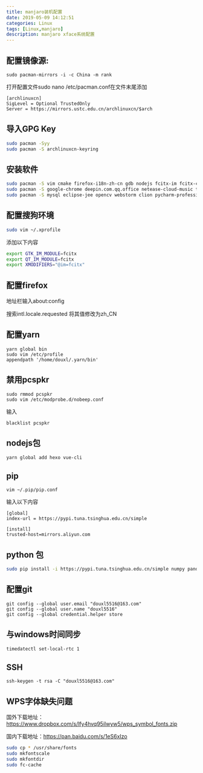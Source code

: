 ```yaml
---
title: manjaro装机配置
date: 2019-05-09 14:12:51
categories: Linux
tags: [Linux,manjaro]
description: manjaro xface系统配置
---
```


## 配置镜像源:

```
sudo pacman-mirrors -i -c China -m rank
```

打开配置文件sudo nano /etc/pacman.conf在文件末尾添加
```
[archlinuxcn]
SigLevel = Optional TrustedOnly
Server = https://mirrors.ustc.edu.cn/archlinuxcn/$arch
```

## 导入GPG Key

```bash
sudo pacman -Syy
sudo pacman -S archlinuxcn-keyring
```

## 安装软件

```bash
sudo pacman -S vim cmake firefox-i18n-zh-cn gdb nodejs fcitx-im fcitx-configtool fcitx-sogoupinyin yarn visual-studio-code-bin texmaker 
sudo pacman -S google-chrome deepin.com.qq.office netease-cloud-music typora vlc wewechat wps-office ttf-wps-fonts
sudo pacman -S mysql eclipse-jee opencv webstorm clion pycharm-professional intellij-idea-ultimate-edition qtcreator qt4 maven android-studio nginx 
```

## 配置搜狗环境

```bash
sudo vim ~/.xprofile
```

添加以下内容

```bash
export GTK_IM_MODULE=fcitx
export QT_IM_MODULE=fcitx
export XMODIFIERS="@im=fcitx"
```

## 配置firefox

地址栏输入about:config

搜索intl.locale.requested 将其值修改为zh_CN

## 配置yarn

```
yarn global bin
sudo vim /etc/profile 
appendpath '/home/douxl/.yarn/bin'
```

## 禁用pcspkr

```
sudo rmmod pcspkr
sudo vim /etc/modprobe.d/nobeep.conf
```

输入

```
blacklist pcspkr
```

## nodejs包

```
yarn global add hexo vue-cli
```

## pip

```
vim ~/.pip/pip.conf
```
输入以下内容

```
[global]
index-url = https://pypi.tuna.tsinghua.edu.cn/simple

[install]
trusted-host=mirrors.aliyun.com
```

## python 包

```bash
sudo pip install -i https://pypi.tuna.tsinghua.edu.cn/simple numpy pandas sklearn matplotlib requests minepy
```

## 配置git

```
git config --global user.email "douxl5516@163.com"
git config --global user.name "douxl5516"
git config --global credential.helper store
```

## 与windows时间同步

```
timedatectl set-local-rtc 1
```

## SSH

```
ssh-keygen -t rsa -C "douxl5516@163.com"
```

## WPS字体缺失问题

国外下载地址：https://www.dropbox.com/s/lfy4hvq95ilwyw5/wps_symbol_fonts.zip

国内下载地址：https://pan.baidu.com/s/1eS6xIzo

```bash
sudo cp * /usr/share/fonts
sudo mkfontscale
sudo mkfontdir
sudo fc-cache
```